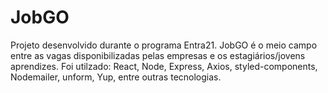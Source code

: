 # JobGO

Projeto desenvolvido durante o programa Entra21.
JobGO é o meio campo entre as vagas disponibilizadas pelas empresas e os estagiários/jovens aprendizes.
Foi utilzado: React, Node, Express, Axios, styled-components, Nodemailer, unform, Yup, entre outras tecnologias.
